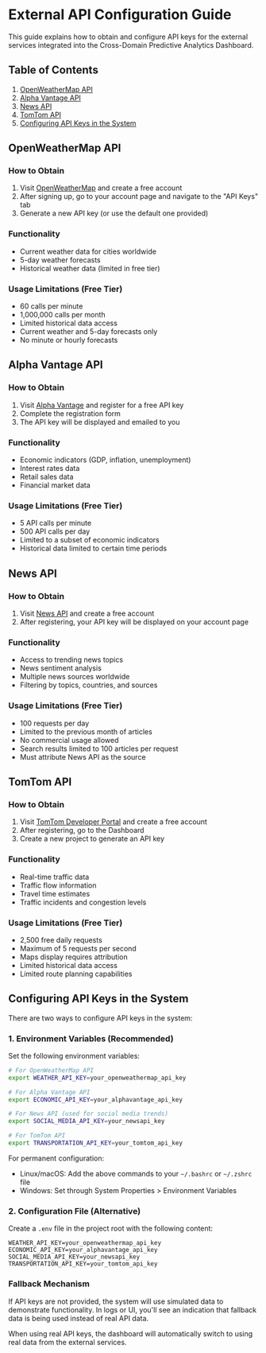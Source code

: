 # External API Configuration Guide

This guide explains how to obtain and configure API keys for the external services integrated into the Cross-Domain Predictive Analytics Dashboard.

## Table of Contents
1. [OpenWeatherMap API](#openweathermap-api)
2. [Alpha Vantage API](#alpha-vantage-api)
3. [News API](#news-api)
4. [TomTom API](#tomtom-api)
5. [Configuring API Keys in the System](#configuring-api-keys-in-the-system)

## OpenWeatherMap API

### How to Obtain
1. Visit [OpenWeatherMap](https://openweathermap.org/) and create a free account
2. After signing up, go to your account page and navigate to the "API Keys" tab
3. Generate a new API key (or use the default one provided)

### Functionality
- Current weather data for cities worldwide
- 5-day weather forecasts
- Historical weather data (limited in free tier)

### Usage Limitations (Free Tier)
- 60 calls per minute
- 1,000,000 calls per month
- Limited historical data access
- Current weather and 5-day forecasts only
- No minute or hourly forecasts

## Alpha Vantage API

### How to Obtain
1. Visit [Alpha Vantage](https://www.alphavantage.co/support/#api-key) and register for a free API key
2. Complete the registration form
3. The API key will be displayed and emailed to you

### Functionality
- Economic indicators (GDP, inflation, unemployment)
- Interest rates data
- Retail sales data
- Financial market data

### Usage Limitations (Free Tier)
- 5 API calls per minute
- 500 API calls per day
- Limited to a subset of economic indicators
- Historical data limited to certain time periods

## News API

### How to Obtain
1. Visit [News API](https://newsapi.org/register) and create a free account
2. After registering, your API key will be displayed on your account page

### Functionality
- Access to trending news topics
- News sentiment analysis
- Multiple news sources worldwide
- Filtering by topics, countries, and sources

### Usage Limitations (Free Tier)
- 100 requests per day
- Limited to the previous month of articles
- No commercial usage allowed
- Search results limited to 100 articles per request
- Must attribute News API as the source

## TomTom API

### How to Obtain
1. Visit [TomTom Developer Portal](https://developer.tomtom.com/user/register) and create a free account
2. After registering, go to the Dashboard
3. Create a new project to generate an API key

### Functionality
- Real-time traffic data
- Traffic flow information
- Travel time estimates
- Traffic incidents and congestion levels

### Usage Limitations (Free Tier)
- 2,500 free daily requests
- Maximum of 5 requests per second
- Maps display requires attribution
- Limited historical data access
- Limited route planning capabilities

## Configuring API Keys in the System

There are two ways to configure API keys in the system:

### 1. Environment Variables (Recommended)

Set the following environment variables:

```bash
# For OpenWeatherMap API
export WEATHER_API_KEY=your_openweathermap_api_key

# For Alpha Vantage API
export ECONOMIC_API_KEY=your_alphavantage_api_key

# For News API (used for social media trends)
export SOCIAL_MEDIA_API_KEY=your_newsapi_key

# For TomTom API
export TRANSPORTATION_API_KEY=your_tomtom_api_key
```

For permanent configuration:
- Linux/macOS: Add the above commands to your `~/.bashrc` or `~/.zshrc` file
- Windows: Set through System Properties > Environment Variables

### 2. Configuration File (Alternative)

Create a `.env` file in the project root with the following content:

```
WEATHER_API_KEY=your_openweathermap_api_key
ECONOMIC_API_KEY=your_alphavantage_api_key
SOCIAL_MEDIA_API_KEY=your_newsapi_key
TRANSPORTATION_API_KEY=your_tomtom_api_key
```

### Fallback Mechanism

If API keys are not provided, the system will use simulated data to demonstrate functionality. In logs or UI, you'll see an indication that fallback data is being used instead of real API data.

When using real API keys, the dashboard will automatically switch to using real data from the external services.